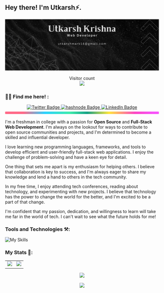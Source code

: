 ## Hey there! I'm Utkarsh⚡.
![Utkarsh Krishna](https://github.com/utkarshkrishna2004/utkarshkrishna2004/blob/main/github_header_image.png)
<p align="center"> 
  Visitor count<br>
  <img src="https://profile-counter.glitch.me/utkarshkrishna2004/count.svg" />
</p>

### :man_technologist: Find me here! :
<div id="badges" align = "center">
  
  <a href="https://twitter.com/utkarshktweets">
    <img src="https://img.shields.io/badge/Twitter-blue?style=for-the-badge&logo=twitter&logoColor=white" alt="Twitter Badge"/>
  </a>
  
  <a href="https://hashnode.com/@utkarshkrishna">
    <img src="https://img.shields.io/badge/hashnode-grey?style=for-the-badge&logo=hashnode&logoColor=royalblue" alt="hashnode Badge"/>
  </a>
 
 <a href="https://www.linkedin.com/in/utkarsh-krishna-3bab41240/">
    <img src="https://img.shields.io/badge/LinkedIn-blue?style=for-the-badge&logo=linkedin&logoColor=white" alt="LinkedIn Badge"/>
  </a>
 
</div>
<img src="https://github.com/ArshErgon/ArshErgon/blob/main/assets/header/lineBar.png" width="100%" height="8px"/>

I'm a freshman in college with a passion for **Open Source** and **Full-Stack Web Development**. I'm always on the lookout for ways to contribute to open source communities and projects, and I'm determined to become a skilled and influential developer.

I love learning new programming languages, frameworks, and tools to develop efficient and user-friendly full-stack web applications. I enjoy the challenge of problem-solving and have a keen eye for detail.

One thing that sets me apart is my enthusiasm for helping others. I believe that collaboration is key to success, and I'm always eager to share my knowledge and lend a hand to others in the tech community.

In my free time, I enjoy attending tech conferences, reading about technology, and experimenting with new projects. I believe that technology has the power to change the world for the better, and I'm excited to be a part of that change.

I'm confident that my passion, dedication, and willingness to learn will take me far in the world of tech. I can't wait to see what the future holds for me!

### Tools and Technologies ⚒️:
![My Skills](https://skillicons.dev/icons?i=html,css,javascript,vscode,c,git,github,java,idea)
    
### My Stats 🚀:

<table cellpadding="0">
  <tr style="padding: 0">
    <!-- GitHub Stats Card -->  
    <td valign="top"><img height="200" src="https://github-readme-stats.vercel.app/api?username=utkarshkrishna2004&show_icons=true&theme=radical#gh-dark-mode-only"/></td>
    <!-- GitHub Top Language Card -->
    <td valign="top"><img height="200" src="https://github-readme-stats.vercel.app/api/top-langs/?username=utkarshkrishna2004&layout=compact&theme=radical&custom_title=Languages"/></td>
  </tr>
</table>

<p align="center">
  <img src="https://github-readme-streak-stats.herokuapp.com?user=utkarshkrishna2004&&theme=dark&show_icons=true)](https://git.io/streak-stats" />  
  
<p align="center">
  <img src="https://capsule-render.vercel.app/api?type=waving&color=gradient&height=150&width=100%&section=footer"/>
</p>


